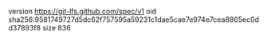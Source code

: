 version https://git-lfs.github.com/spec/v1
oid sha256:9581749727d5dc62f757595a59231c1dae5cae7e974e7cea8865ec0dd37893f8
size 836

